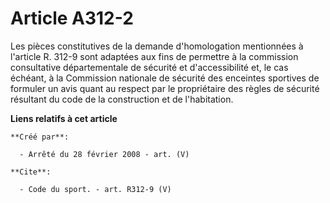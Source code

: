 # Article A312-2

Les pièces constitutives de la demande d'homologation mentionnées à l'article R. 312-9 sont adaptées aux fins de permettre à
la commission consultative départementale de sécurité et d'accessibilité et, le cas échéant, à la Commission nationale de
sécurité des enceintes sportives de formuler un avis quant au respect par le propriétaire des règles de sécurité résultant du
code de la construction et de l'habitation.

**Liens relatifs à cet article**

	**Créé par**:

	  - Arrêté du 28 février 2008 - art. (V)

	**Cite**:

	  - Code du sport. - art. R312-9 (V)
